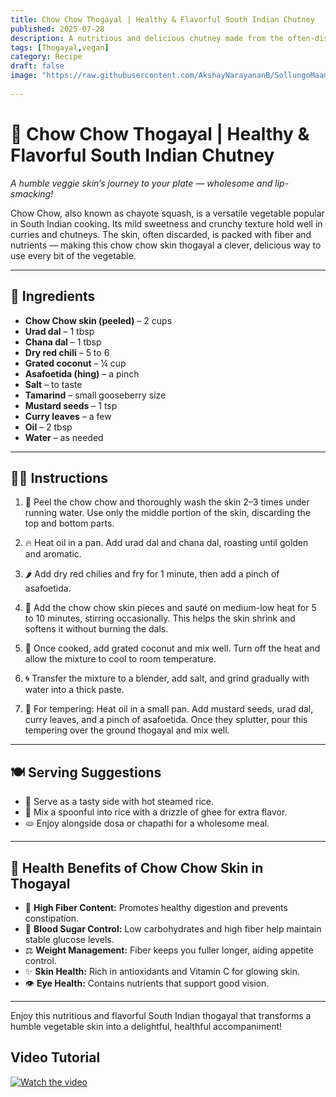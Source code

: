 ```yaml
---
title: Chow Chow Thogayal | Healthy & Flavorful South Indian Chutney
published: 2025-07-28  
description: A nutritious and delicious chutney made from the often-discarded chow chow (chayote) skin, roasted dals, and spices — a perfect tangy and fiber-rich accompaniment to South Indian meals.  
tags: [Thogayal,vegan]  
category: Recipe
draft: false  
image: "https://raw.githubusercontent.com/AkshayNarayananB/SollungoMaami/master/images/chow chow.png" 
  
---
```


# 🌿 Chow Chow Thogayal | Healthy & Flavorful South Indian Chutney

*A humble veggie skin’s journey to your plate — wholesome and lip-smacking!*

Chow Chow, also known as chayote squash, is a versatile vegetable popular in South Indian cooking. Its mild sweetness and crunchy texture hold well in curries and chutneys. The skin, often discarded, is packed with fiber and nutrients — making this chow chow skin thogayal a clever, delicious way to use every bit of the vegetable.

---

## 🛒 Ingredients

-  **Chow Chow skin (peeled)** – 2 cups  
-  **Urad dal** – 1 tbsp  
-  **Chana dal** – 1 tbsp  
-  **Dry red chili** – 5 to 6  
-  **Grated coconut** – ¼ cup  
-  **Asafoetida (hing)** – a pinch  
-  **Salt** – to taste
-  **Tamarind** – small gooseberry size
-  **Mustard seeds** – 1 tsp  
-  **Curry leaves** – a few  
-  **Oil** – 2 tbsp  
-  **Water** – as needed  

---

## 👩‍🍳 Instructions

1. 🧽 Peel the chow chow and thoroughly wash the skin 2–3 times under running water. Use only the middle portion of the skin, discarding the top and bottom parts.  

2. 🔥 Heat oil in a pan. Add urad dal and chana dal, roasting until golden and aromatic.  

3. 🌶️ Add dry red chilies and fry for 1 minute, then add a pinch of asafoetida.  

4. 🍳 Add the chow chow skin pieces and sauté on medium-low heat for 5 to 10 minutes, stirring occasionally. This helps the skin shrink and softens it without burning the dals.  

5. 🥥 Once cooked, add grated coconut and mix well. Turn off the heat and allow the mixture to cool to room temperature.  

6. 🌀 Transfer the mixture to a blender, add salt, and grind gradually with water into a thick paste.  

7. 🍳 For tempering: Heat oil in a small pan. Add mustard seeds, urad dal, curry leaves, and a pinch of asafoetida. Once they splutter, pour this tempering over the ground thogayal and mix well.  

---

## 🍽️ Serving Suggestions

- 🍚 Serve as a tasty side with hot steamed rice.  
- 🧈 Mix a spoonful into rice with a drizzle of ghee for extra flavor.  
- 🫓 Enjoy alongside dosa or chapathi for a wholesome meal.  

---

## 🌟 Health Benefits of Chow Chow Skin in Thogayal

- 💪 **High Fiber Content:** Promotes healthy digestion and prevents constipation.  
- 🔄 **Blood Sugar Control:** Low carbohydrates and high fiber help maintain stable glucose levels.  
- ⚖️ **Weight Management:** Fiber keeps you fuller longer, aiding appetite control.  
- ✨ **Skin Health:** Rich in antioxidants and Vitamin C for glowing skin.  
- 👁️ **Eye Health:** Contains nutrients that support good vision.  

---

Enjoy this nutritious and flavorful South Indian thogayal that transforms a humble vegetable skin into a delightful, healthful accompaniment!  


## Video Tutorial

[![Watch the video](https://img.youtube.com/vi/VIDEO_ID/0.jpg)](https://youtu.be/G8jC8YSCNnA?si=HzyoQNbBB4MGJerz)
